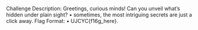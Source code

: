 Challenge Description:
Greetings, curious minds! Can you unveil what’s hidden under plain sight?
• sometimes, the most intriguing secrets are just a click away.
Flag Format:
• UJCYC{f16g_here}.
